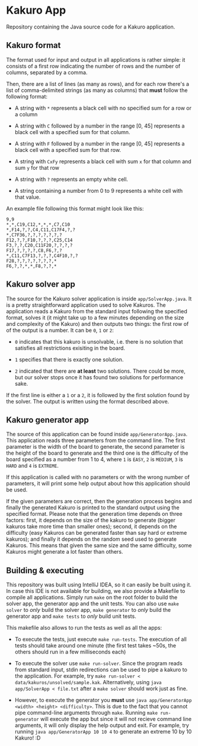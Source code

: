 # Kakuro App

Repository containing the Java source code for a Kakuro application.

## Kakuro format

The format used for input and output in all applications is rather simple: it consists of a first row indicating the number of rows and the number of columns, separated by a comma.

Then, there are a list of lines (as many as rows), and for each row there's a list of comma-delimited strings (as many as columns) that **must** follow the following format:

- A string with `*` represents a black cell with no specified sum for a row or a column

- A string with `C` followed by a number in the range \[0, 45] represents a black cell with a specified sum for that column.

- A string with `F` followed by a number in the range \[0, 45] represents a black cell with a specified sum for that row.

- A string with `CxFy` represents a black cell with sum `x` for that column and sum `y` for that row

- A string with `?` represents an empty white cell.

- A string containing a number from 0 to 9 represents a white cell with that value.

An example file following this format might look like this:

```
9,9 
*,*,C19,C12,*,*,*,C7,C10
*,F14,?,?,C4,C11,C17F4,?,? 
*,C7F36,?,?,?,?,?,?,? 
F12,?,?,F10,?,?,?,C25,C14 
F3,?,?,C20,C11F20,?,?,?,? 
F17,?,?,?,?,C8,F6,?,? 
*,C11,C7F13,?,?,?,C4F10,?,? 
F28,?,?,?,?,?,?,?,* 
F6,?,?,*,*,F8,?,?,*
```

## Kakuro solver app

The source for the Kakuro solver application is inside `app/SolverApp.java`. It is a pretty straightforward application used to solve Kakuros. The application reads a Kakuro from the standard input following the specified format, solves it (it might take up to a few minutes depending on the size and complexity of the Kakuro) and then outputs two things: the first row of of the output is a number. It can be `0`, `1` or `2`:

- `0` indicates that this kakuro is unsolvable, i.e. there is no solution that satisfies all restrictions exisiting in the board.

- `1` specifies that there is exactly one solution. 

- `2` indicated that there are **at least** two solutions. There could be more, but our solver stops once it has found two solutions for performance sake.

If the first line is either a `1` or a `2`, it is followed by the first solution found by the solver. The output is written using the format described above.

## Kakuro generator app

The source of this application can be found inside `app/GeneratorApp.java`. This application reads three parameters from the command line. The first parameter is the width of the board to generate, the second parameter is the height of the board to generate and the third one is the difficulty of the board specified as a number from 1 to 4, where `1` is `EASY`, `2` is `MEDIUM`, `3` is `HARD` and `4` is `EXTREME`.

If this application is called with no parameters or with the wrong number of parameters, it will print some help output about how this application should be used.

If the given parameters are correct, then the generation process begins and finally the generated Kakuro is printed to the standard output using the specified format. Please note that the generation time depends on three factors: first, it depends on the size of the kakuro to generate (bigger kakuros take more time than smaller ones); second, it depends on the difficulty (easy Kakuros can be generated faster than say hard or extreme kakuros); and finally it depends on the random seed used to generate Kakuros. This means that given the same size and the same difficulty, some Kakuros might generate a lot faster than others.



## Building & executing

This repository was built using IntelliJ IDEA, so it can easily be built using it. In case this IDE is not available for building, we also provide a Makefile to compile all applications. Simply run `make` on the root folder to build the solver app, the generator app and the unit tests. You can also use `make solver` to _only_ build the solver app, `make generator` to _only_ build the generator app and `make tests` to _only_ build unit tests.

This makefile also allows to run the tests as well as all the apps:

- To execute the tests, just execute `make run-tests`. The execution of all tests should take around one minute (the first test takes ~50s, the others should run in a few milliseconds each)

- To execute the solver use `make run-solver`. Since the program reads from standard input, stdin redirections can be used to pipe a kakuro to the application. For example, try `make run-solver < data/kakuros/unsolved/sample.kak`. Alternatively, using `java app/SolverApp < file.txt` after a `make solver` should work just as fine.

- However, to execute the generator you **must** use `java app/GeneratorApp <width> <height> <difficulty>`. This is due to the fact that you cannot pipe command-line arguments through `make`. Running `make run-generator` will execute the app but since it will not recieve command line arguments, it will only display the help output and exit. For example, try running `java app/GeneratorApp 10 10 4` to generate an extreme 10 by 10 Kakuro! :D
